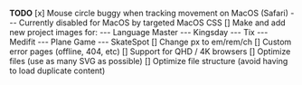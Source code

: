 **TODO**
[x] Mouse circle buggy when tracking movement on MacOS (Safari)
--- Currently disabled for MacOS by targeted MacOS CSS
[] Make and add new project images for:
--- Language Master
--- Kingsday
--- Tix
--- Medifit
--- Plane Game
--- SkateSpot
[] Change px to em/rem/ch
[] Custom error pages (offline, 404, etc)
[] Support for QHD / 4K browsers
[] Optimize files (use as many SVG as possible)
[] Optimize file structure (avoid having to load duplicate content)
